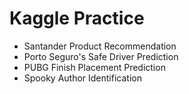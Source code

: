 # Kaggle Practice

* Santander Product Recommendation
* Porto Seguro's Safe Driver Prediction
* PUBG Finish Placement Prediction 
* Spooky Author Identification
